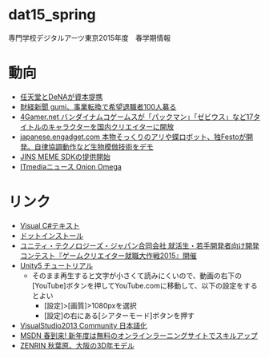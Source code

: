 # dat15_spring
専門学校デジタルアーツ東京2015年度　春学期情報

# 動向
- [任天堂とDeNAが資本提携](http://www.itmedia.co.jp/news/articles/1503/17/news099.html)
- [財経新聞 gumi、事業転換で希望退職者100人募る](http://news.nifty.com/cs/economy/economyalldetail/zaikei-20150328-242724/1.htm)
- [4Gamer.net バンダイナムコゲームスが「パックマン」「ゼビウス」など17タイトルのキャラクターを国内クリエイターに開放](http://www.4gamer.net/games/999/G999905/20150331011/?utm_content=buffer851e4&utm_medium=social&utm_source=twitter.com&utm_campaign=buffer)
- [japanese.engadget.com 本物そっくりのアリや蝶ロボット、独Festoが開発。自律協調動作など生物模倣技術をデモ](http://japanese.engadget.com/2015/04/06/festo/)
- [JINS MEME SDKの提供開始](https://developers.jins.com/ja/)
- [ITmediaニュース Onion Omega](http://www.itmedia.co.jp/news/articles/1504/07/news116.html)


# リンク
- [Visual C#テキスト](https://github.com/tanakaedu/cs-edu)
- [ドットインストール](http://dotinstall.com/)
- [ユニティ・テクノロジーズ・ジャパン合同会社 就活生・若手開発者向け開発コンテスト『ゲームクリエイター就職大作戦2015』開催](http://japan.unity3d.com/blog/press/20150323)
- [Unity5 チュートリアル](http://unity3d.com/jp/learn/tutorials/modules)
    - そのまま再生すると文字が小さくて読みにくいので、動画の右下の[YouTube]ボタンを押してYouTube.comに移動して、以下の設定をするとよい
        - [設定]>[画質]>1080pxを選択
        - [設定]の右にある[シアターモード]ボタンを押す
- [VisualStudio2013 Community 日本語化](http://sh-yoshida.hatenablog.com/entry/2014/11/19/001844)
- [MSDN 春到来! 新年度は無料のオンラインラーニングサイトでスキルアップ](http://blogs.msdn.com/b/devamm/archive/2015/03/23/10602005.aspx)
- [ZENRIN 秋葉原、大阪の3D年モデル](http://www.zenrin.co.jp/product/service/3d/asset/)
 
